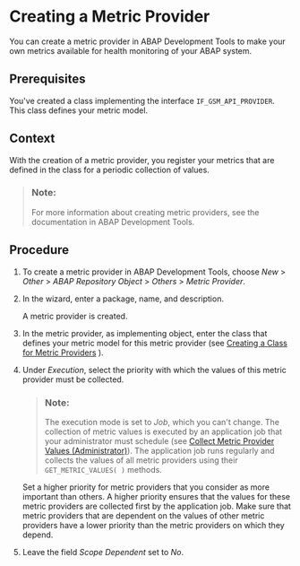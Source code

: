 <!-- loioa71420c8861a46da930a655f6190e96d -->

# Creating a Metric Provider

You can create a metric provider in ABAP Development Tools to make your own metrics available for health monitoring of your ABAP system.



<a name="loioa71420c8861a46da930a655f6190e96d__prereq_lty_xrm_x5b"/>

## Prerequisites

You've created a class implementing the interface `IF_GSM_API_PROVIDER`. This class defines your metric model.



## Context

With the creation of a metric provider, you register your metrics that are defined in the class for a periodic collection of values.

> ### Note:  
> For more information about creating metric providers, see the documentation in ABAP Development Tools.



## Procedure

1.  To create a metric provider in ABAP Development Tools, choose *New* \> *Other* \> *ABAP Repository Object* \> *Others* \> *Metric Provider*.

2.  In the wizard, enter a package, name, and description.

    A metric provider is created.

3.  In the metric provider, as implementing object, enter the class that defines your metric model for this metric provider \(see [Creating a Class for Metric Providers](creating-a-class-for-metric-providers-6548314.md) \).

4.  Under *Execution*, select the priority with which the values of this metric provider must be collected.

    > ### Note:  
    > The execution mode is set to *Job*, which you can't change. The collection of metric values is executed by an application job that your administrator must schedule \(see [Collect Metric Provider Values \(Administrator\)](collect-metric-provider-values-administrator-ecc187f.md)\). The application job runs regularly and collects the values of all metric providers using their `GET_METRIC_VALUES( )` methods.

    Set a higher priority for metric providers that you consider as more important than others. A higher priority ensures that the values for these metric providers are collected first by the application job. Make sure that metric providers that are dependent on the values of other metric providers have a lower priority than the metric providers on which they depend.

5.  Leave the field *Scope Dependent* set to *No*.


